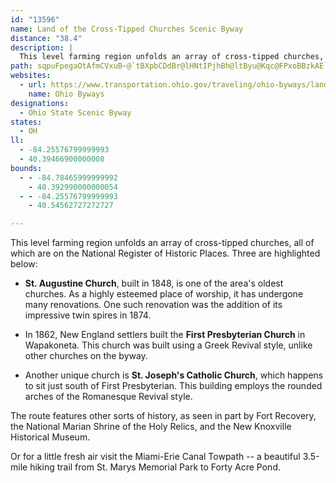 ```yaml
---
id: "13596"
name: Land of the Cross-Tipped Churches Scenic Byway
distance: "38.4"
description: |
  This level farming region unfolds an array of cross-tipped churches, all of which are on the National Registry of Historical Places.
path: sqpuFpegaOtAfmCVxuB~@`tBXpbCDdBr@lHNtIPjhBh@ltByu@Kqc@FPxoBBzkAE`tDD|iBHhM?`U_@rdB?ldBQ|bCl@tnF?riBHzLr@zLVzJ\dfBHxkBShFYvBYxAaAxCuq@vxAeEtHuClEc@lA[rAGryA_Rd^i@xAq@~CO`BMhDLxlBCts@DxOAbr@WhPVxuEGpfDNnE\xCd@rCl@xB~BdGzIdSlCrFhEdIvJvPrBfBzIdGb@d@Nd@sD~^x@tMO`Hi@bSkLk@_@dDw@xB{@zAyHdLuBnCm@j@qAr@qBPsvDW{sAm@u}CJwi@Hm}AGqjAb@qb@?_qBgA
websites:
  - url: https://www.transportation.ohio.gov/traveling/ohio-byways/land-cross-tipped-churches
    name: Ohio Byways
designations:
  - Ohio State Scenic Byway
states:
  - OH
ll:
  - -84.25576799999993
  - 40.39466900000008
bounds:
  - - -84.78465999999992
    - 40.392990000000054
  - - -84.25576799999993
    - 40.54562727272727

---
```


This level farming region unfolds an array of cross-tipped churches, all of which are on the National Register of Historic Places. Three are highlighted below:

* __St. Augustine Church__, built in 1848, is one of the area's oldest churches. As a highly esteemed place of worship, it has undergone many renovations. One such renovation was the addition of its impressive twin spires in 1874.

* In 1862, New England settlers built the __First Presbyterian Church__ in Wapakoneta. This church was built using a Greek Revival style, unlike other churches on the byway.

* Another unique church is __St. Joseph's Catholic Church__, which happens to sit just south of First Presbyterian. This building employs the rounded arches of the Romanesque Revival style.

The route features other sorts of history, as seen in part by Fort Recovery, the National Marian Shrine of the Holy Relics, and the New Knoxville Historical Museum.

Or for a little fresh air visit the Miami-Erie Canal Towpath -- a beautiful 3.5-mile hiking trail from St. Marys Memorial Park to Forty Acre Pond.
